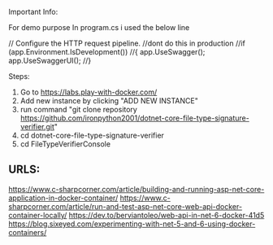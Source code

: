 Important Info:

For demo purpose In program.cs i used the below line

// Configure the HTTP request pipeline. //dont do this in production
//if (app.Environment.IsDevelopment())
//{
    app.UseSwagger();
    app.UseSwaggerUI();
//}


Steps: 

1. Go to https://labs.play-with-docker.com/
2. Add new instance by clicking "ADD NEW INSTANCE"
3. run command "git clone repository https://github.com/ironpython2001/dotnet-core-file-type-signature-verifier.git"
4. cd dotnet-core-file-type-signature-verifier
5. cd FileTypeVerifierConsole



URLS:
-----
https://www.c-sharpcorner.com/article/building-and-running-asp-net-core-application-in-docker-container/
https://www.c-sharpcorner.com/article/run-and-test-asp-net-core-web-api-docker-container-locally/
https://dev.to/berviantoleo/web-api-in-net-6-docker-41d5
https://blog.sixeyed.com/experimenting-with-net-5-and-6-using-docker-containers/
